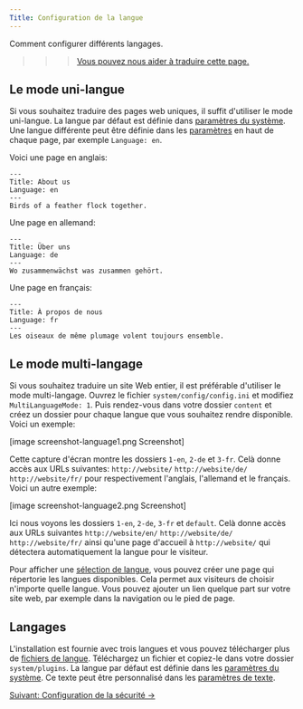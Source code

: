 ```yaml
---
Title: Configuration de la langue
---
```

Comment configurer différents langages.

>>> [Vous pouvez nous aider à traduire cette page.](https://github.com/datenstrom/yellow-developers/blob/master/content/3-fr/4-help/language-configuration.md)

## Le mode uni-langue

Si vous souhaitez traduire des pages web uniques, il suffit d'utiliser le mode uni-langue. La langue par défaut est définie dans [paramètres du système](adjusting-system#paramètres-du-système). Une langue différente peut être définie dans les [paramètres](markdown-cheat-sheet#paramètres) en haut de chaque page, par exemple `Language: en`.

Voici une page en anglais:

```
---
Title: About us
Language: en
---
Birds of a feather flock together.
```

Une page en allemand:

```
---
Title: Über uns
Language: de
---
Wo zusammenwächst was zusammen gehört.
```

Une page en français:

```
---
Title: À propos de nous
Language: fr
---
Les oiseaux de même plumage volent toujours ensemble.
```

## Le mode multi-langage

Si vous souhaitez traduire un site Web entier, il est préférable d'utiliser le mode multi-langage.  Ouvrez le fichier `system/config/config.ini` et modifiez `MultiLanguageMode: 1`. Puis rendez-vous dans votre dossier `content` et créez un dossier pour chaque langue que vous souhaitez rendre disponible. Voici un exemple:

[image screenshot-language1.png Screenshot]

Cette capture d'écran montre les dossiers `1-en`, `2-de` et `3-fr`. Celà donne accès aux URLs suivantes: `http://website/` `http://website/de/` `http://website/fr/` pour respectivement l'anglais, l'allemand et le français. Voici un autre exemple:

[image screenshot-language2.png Screenshot]

Ici nous voyons les dossiers `1-en`, `2-de`, `3-fr` et `default`. Celà donne accès aux URLs suivantes `http://website/en/` `http://website/de/` `http://website/fr/` ainsi qu'une page d'accueil à `http://website/` qui détectera automatiquement la langue pour le visiteur.

Pour afficher une [sélection de langue](/language/), vous pouvez créer une page qui répertorie les langues disponibles. Cela permet aux visiteurs de choisir n'importe quelle langue. Vous pouvez ajouter un lien quelque part sur votre site web, par exemple dans la navigation ou le pied de page.

## Langages

L'installation est fournie avec trois langues et vous pouvez télécharger plus de [fichiers de langue](https://github.com/datenstrom/yellow-plugins/tree/master/language). Téléchargez un fichier et copiez-le dans votre dossier `system/plugins`. La langue par défaut est définie dans les [paramètres du système](adjusting-system#paramètres-du-système). Ce texte peut être personnalisé dans les [paramètres de texte](adjusting-system#paramètres-de-texte).

[Suivant: Configuration de la sécurité →](security-configuration)
